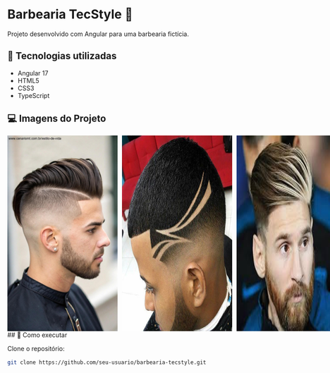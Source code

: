 # Barbearia TecStyle 💈

Projeto desenvolvido com Angular para uma barbearia fictícia.

## 🚀 Tecnologias utilizadas
- Angular 17
- HTML5
- CSS3
- TypeScript

## 💻 Imagens do Projeto

<div style="display: flex; gap: 10px;">
  <img src="./1.jpg" alt="Imagem 1" width="250">
  <img src="./2.jpg" alt="Imagem 2" width="250">
  <img src="./3.jpg" alt="Imagem 3" width="250">
</div>
## 📂 Como executar

Clone o repositório:
```bash
git clone https://github.com/seu-usuario/barbearia-tecstyle.git
